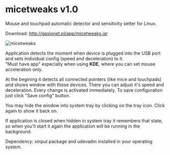 # micetweaks v1.0
Mouse and touchpad automatic detector and sensitivity setter for Linux.

Download: http://gasionet.pl/app/micetweaks.jar

![micetweaks](http://i.imgur.com/cHjLgPP.png)

Application detects the moment when device is plugged into the USB port and sets individual config (speed and deceleration) to it.  
"Must have app" especially when using <B>KDE</B>, where you can set mouse acceleration only.  

At the begining it detects all connected pointers (like mice and touchpads) and shows window with those devices. There you can adjust it's speed and deceleration.
Every change is activated immediately. To save configuration just click "Save config" button.

You may hide the window into system tray by clicking on the tray icon. Click again to show it back on.

If application is closed when hidden in system tray it remembers that state, so when you'll start it again the 
application will be running in the background.

Dependency: xinput package and udevadm installed in your operating system.